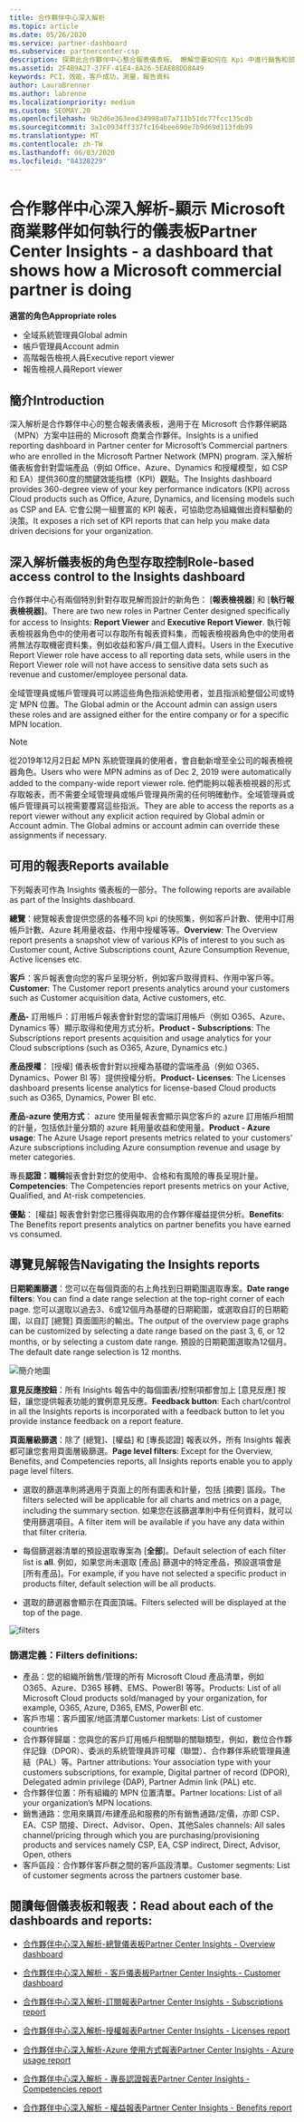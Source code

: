 ```yaml
---
title: 合作夥伴中心深入解析
ms.topic: article
ms.date: 05/26/2020
ms.service: partner-dashboard
ms.subservice: partnercenter-csp
description: 探索此合作夥伴中心整合報表儀表板。 瞭解您要如何在 Kpi 中進行銷售和部署、客戶開發等等。
ms.assetid: 2F4B9A27-37FF-41E4-8A26-5EAE88DD8A49
keywords: PCI，效能，客戶成功，測量，報告資料
author: LauraBrenner
ms.author: labrenne
ms.localizationpriority: medium
ms.custom: SEOMAY.20
ms.openlocfilehash: 9b2d6e363eed34998a07a711b51dc77fcc135cdb
ms.sourcegitcommit: 3a1c0934ff337fc164bee690e7b9d69d113fdb99
ms.translationtype: MT
ms.contentlocale: zh-TW
ms.lasthandoff: 06/03/2020
ms.locfileid: "84328229"
---
```

# <a name="partner-center-insights---a-dashboard-that-shows-how-a-microsoft-commercial-partner-is-doing"></a><span data-ttu-id="53957-105">合作夥伴中心深入解析-顯示 Microsoft 商業夥伴如何執行的儀表板</span><span class="sxs-lookup"><span data-stu-id="53957-105">Partner Center Insights - a dashboard that shows how a Microsoft commercial partner is doing</span></span>

<span data-ttu-id="53957-106">**適當的角色**</span><span class="sxs-lookup"><span data-stu-id="53957-106">**Appropriate roles**</span></span>
- <span data-ttu-id="53957-107">全域系統管理員</span><span class="sxs-lookup"><span data-stu-id="53957-107">Global admin</span></span>
- <span data-ttu-id="53957-108">帳戶管理員</span><span class="sxs-lookup"><span data-stu-id="53957-108">Account admin</span></span>
- <span data-ttu-id="53957-109">高階報告檢視人員</span><span class="sxs-lookup"><span data-stu-id="53957-109">Executive report viewer</span></span>
- <span data-ttu-id="53957-110">報告檢視人員</span><span class="sxs-lookup"><span data-stu-id="53957-110">Report viewer</span></span>

## <a name="introduction"></a><span data-ttu-id="53957-111">簡介</span><span class="sxs-lookup"><span data-stu-id="53957-111">Introduction</span></span>

<span data-ttu-id="53957-112">深入解析是合作夥伴中心的整合報表儀表板，適用于在 Microsoft 合作夥伴網路（MPN）方案中註冊的 Microsoft 商業合作夥伴。</span><span class="sxs-lookup"><span data-stu-id="53957-112">Insights is a unified reporting dashboard in Partner center for Microsoft’s Commercial partners who are enrolled in the Microsoft Partner Network (MPN) program.</span></span> <span data-ttu-id="53957-113">深入解析儀表板會針對雲端產品（例如 Office、Azure、Dynamics 和授權模型，如 CSP 和 EA）提供360度的關鍵效能指標（KPI）觀點。</span><span class="sxs-lookup"><span data-stu-id="53957-113">The Insights dashboard provides 360-degree view of your key performance indicators (KPI) across Cloud products such as Office, Azure, Dynamics, and licensing models such as CSP and EA.</span></span> <span data-ttu-id="53957-114">它會公開一組豐富的 KPI 報表，可協助您為組織做出資料驅動的決策。</span><span class="sxs-lookup"><span data-stu-id="53957-114">It exposes a rich set of KPI reports that can help you make data driven decisions for your organization.</span></span> 

## <a name="role-based-access-control-to-the-insights-dashboard"></a><span data-ttu-id="53957-115">深入解析儀表板的角色型存取控制</span><span class="sxs-lookup"><span data-stu-id="53957-115">Role-based access control to the Insights dashboard</span></span>

<span data-ttu-id="53957-116">合作夥伴中心有兩個特別針對存取見解而設計的新角色： [**報表檢視器**] 和 [**執行報表檢視器]**。</span><span class="sxs-lookup"><span data-stu-id="53957-116">There are two new roles in Partner Center designed specifically for access to Insights: **Report Viewer** and **Executive Report Viewer**.</span></span> <span data-ttu-id="53957-117">執行報表檢視器角色中的使用者可以存取所有報表資料集，而報表檢視器角色中的使用者將無法存取機密資料集，例如收益和客戶/員工個人資料。</span><span class="sxs-lookup"><span data-stu-id="53957-117">Users in the Executive Report Viewer role have access to all reporting data sets, while users in the Report Viewer role will not have access to sensitive data sets such as revenue and customer/employee personal data.</span></span> 

<span data-ttu-id="53957-118">全域管理員或帳戶管理員可以將這些角色指派給使用者，並且指派給整個公司或特定 MPN 位置。</span><span class="sxs-lookup"><span data-stu-id="53957-118">The Global admin or the Account admin can assign users these roles and are assigned either for the entire company or for a specific MPN location.</span></span>  

>[!Note] 
><span data-ttu-id="53957-119">從2019年12月2日起 MPN 系統管理員的使用者，會自動新增至全公司的報表檢視器角色。</span><span class="sxs-lookup"><span data-stu-id="53957-119">Users who were MPN admins as of Dec 2, 2019 were automatically added to the company-wide report viewer role.</span></span> <span data-ttu-id="53957-120">他們能夠以報表檢視器的形式存取報表，而不需要全域管理員或帳戶管理員所需的任何明確動作。全域管理員或帳戶管理員可以視需要覆寫這些指派。</span><span class="sxs-lookup"><span data-stu-id="53957-120">They are able to access the reports as a report viewer without any explicit action required by Global admin or Account admin. The Global admins or account admin can override these assignments if necessary.</span></span> 

## <a name="reports-available"></a><span data-ttu-id="53957-121">可用的報表</span><span class="sxs-lookup"><span data-stu-id="53957-121">Reports available</span></span>

<span data-ttu-id="53957-122">下列報表可作為 Insights 儀表板的一部分。</span><span class="sxs-lookup"><span data-stu-id="53957-122">The following reports are available as part of the Insights dashboard.</span></span>

<span data-ttu-id="53957-123">**總覽**：總覽報表會提供您感的各種不同 kpi 的快照集，例如客戶計數、使用中訂用帳戶計數、Azure 耗用量收益、作用中授權等等。</span><span class="sxs-lookup"><span data-stu-id="53957-123">**Overview**: The Overview report presents a snapshot view of various KPIs of interest to you such as Customer count, Active Subscriptions count, Azure Consumption Revenue, Active licenses etc.</span></span>

<span data-ttu-id="53957-124">**客戶**：客戶報表會向您的客戶呈現分析，例如客戶取得資料、作用中客戶等。</span><span class="sxs-lookup"><span data-stu-id="53957-124">**Customer**: The Customer report presents analytics around your customers such as Customer acquisition data, Active customers, etc.</span></span>

<span data-ttu-id="53957-125">**產品-** 訂用帳戶：訂用帳戶報表會針對您的雲端訂用帳戶（例如 O365、Azure、Dynamics 等）顯示取得和使用方式分析。</span><span class="sxs-lookup"><span data-stu-id="53957-125">**Product - Subscriptions**: The Subscriptions report presents acquisition and usage analytics for your Cloud subscriptions (such as O365, Azure, Dynamics etc.)</span></span>

<span data-ttu-id="53957-126">**產品授權**： [授權] 儀表板會針對以授權為基礎的雲端產品（例如 O365、Dynamics、Power BI 等）提供授權分析。</span><span class="sxs-lookup"><span data-stu-id="53957-126">**Product- Licenses**: The Licenses dashboard presents license analytics for license-based Cloud products such as O365, Dynamics, Power BI etc.</span></span>

<span data-ttu-id="53957-127">**產品-azure 使用方式**： azure 使用量報表會顯示與您客戶的 azure 訂用帳戶相關的計量，包括依計量分類的 azure 耗用量收益和使用量。</span><span class="sxs-lookup"><span data-stu-id="53957-127">**Product - Azure usage**: The Azure Usage report presents metrics related to your customers’ Azure subscriptions including Azure consumption revenue and usage by meter categories.</span></span>

<span data-ttu-id="53957-128">專長**認證：職稱**報表會針對您的使用中、合格和有風險的專長呈現計量。</span><span class="sxs-lookup"><span data-stu-id="53957-128">**Competencies**: The Competencies report presents metrics on your Active, Qualified, and At-risk competencies.</span></span>

<span data-ttu-id="53957-129">**優點**： [權益] 報表會針對您已獲得與取用的合作夥伴權益提供分析。</span><span class="sxs-lookup"><span data-stu-id="53957-129">**Benefits**: The Benefits report presents analytics on partner benefits you have earned vs consumed.</span></span>

## <a name="navigating-the-insights-reports"></a><span data-ttu-id="53957-130">導覽見解報告</span><span class="sxs-lookup"><span data-stu-id="53957-130">Navigating the Insights reports</span></span>

<span data-ttu-id="53957-131">**日期範圍篩選**：您可以在每個頁面的右上角找到日期範圍選取專案。</span><span class="sxs-lookup"><span data-stu-id="53957-131">**Date range filters**: You can find a date range selection at the top-right corner of each page.</span></span> <span data-ttu-id="53957-132">您可以選取以過去3、6或12個月為基礎的日期範圍，或選取自訂的日期範圍，以自訂 [總覽] 頁面圖形的輸出。</span><span class="sxs-lookup"><span data-stu-id="53957-132">The output of the overview page graphs can be customized by selecting a date range based on the past 3, 6, or 12 months, or by selecting a custom date range.</span></span> <span data-ttu-id="53957-133">預設的日期範圍選取為12個月。</span><span class="sxs-lookup"><span data-stu-id="53957-133">The default date range selection is 12 months.</span></span> 

![簡介地圖](images/pci/intro1.png)

<span data-ttu-id="53957-135">**意見反應按鈕**：所有 Insights 報告中的每個圖表/控制項都會加上 [意見反應] 按鈕，讓您提供報表功能的實例意見反應。</span><span class="sxs-lookup"><span data-stu-id="53957-135">**Feedback button**: Each chart/control in all the Insights reports is incorporated with a feedback button to let you provide instance feedback on a report feature.</span></span> 

 
<span data-ttu-id="53957-136">**頁面層級篩選**：除了 [總覽]、[權益] 和 [專長認證] 報表以外，所有 Insights 報表都可讓您套用頁面層級篩選。</span><span class="sxs-lookup"><span data-stu-id="53957-136">**Page level filters**: Except for the Overview, Benefits, and Competencies reports, all Insights reports enable you to apply page level filters.</span></span> 

- <span data-ttu-id="53957-137">選取的篩選準則將適用于頁面上的所有圖表和計量，包括 [摘要] 區段。</span><span class="sxs-lookup"><span data-stu-id="53957-137">The filters selected will be applicable for all charts and metrics on a page, including the summary section.</span></span> <span data-ttu-id="53957-138">如果您在該篩選準則中有任何資料，就可以使用篩選項目。</span><span class="sxs-lookup"><span data-stu-id="53957-138">A filter item will be available if you have any data within that filter criteria.</span></span> 

- <span data-ttu-id="53957-139">每個篩選器清單的預設選取專案為 [**全部**]。</span><span class="sxs-lookup"><span data-stu-id="53957-139">Default selection of each filter list is **all**.</span></span> <span data-ttu-id="53957-140">例如，如果您尚未選取 [產品] 篩選中的特定產品，預設選項會是 [所有產品]。</span><span class="sxs-lookup"><span data-stu-id="53957-140">For example, if you have not selected a specific product in products filter, default selection will be all products.</span></span>

- <span data-ttu-id="53957-141">選取的篩選器會顯示在頁面頂端。</span><span class="sxs-lookup"><span data-stu-id="53957-141">Filters selected will be displayed at the top of the page.</span></span> 

![filters](images/pci/filters.png)

### <a name="filters-definitions"></a><span data-ttu-id="53957-143">篩選定義：</span><span class="sxs-lookup"><span data-stu-id="53957-143">Filters definitions:</span></span>

- <span data-ttu-id="53957-144">產品：您的組織所銷售/管理的所有 Microsoft Cloud 產品清單，例如 O365、Azure、D365 移轉、EMS、PowerBI 等等。</span><span class="sxs-lookup"><span data-stu-id="53957-144">Products: List of all Microsoft Cloud products sold/managed by your organization, for example,  O365, Azure, D365, EMS, PowerBI etc.</span></span>
- <span data-ttu-id="53957-145">客戶市場：客戶國家/地區清單</span><span class="sxs-lookup"><span data-stu-id="53957-145">Customer markets: List of customer countries</span></span>
- <span data-ttu-id="53957-146">合作夥伴歸屬：您與您的客戶訂用帳戶相關聯的關聯類型，例如，數位合作夥伴記錄（DPOR）、委派的系統管理員許可權（聯盟）、合作夥伴系統管理員連結（PAL）等。</span><span class="sxs-lookup"><span data-stu-id="53957-146">Partner attributions: Your association type with your customers subscriptions, for example,  Digital partner of record (DPOR), Delegated admin privilege (DAP), Partner Admin link (PAL) etc.</span></span> 
- <span data-ttu-id="53957-147">合作夥伴位置：所有組織的 MPN 位置清單。</span><span class="sxs-lookup"><span data-stu-id="53957-147">Partner locations: List of all your organization’s MPN locations.</span></span>
- <span data-ttu-id="53957-148">銷售通路：您用來購買/布建產品和服務的所有銷售通路/定價，亦即 CSP、EA、CSP 間接、Direct、Advisor、Open、其他</span><span class="sxs-lookup"><span data-stu-id="53957-148">Sales channels: All sales channel/pricing through which you are purchasing/provisioning products and services namely CSP, EA, CSP indirect, Direct, Advisor, Open, others</span></span>
- <span data-ttu-id="53957-149">客戶區段：合作夥伴客戶群之間的客戶區段清單。</span><span class="sxs-lookup"><span data-stu-id="53957-149">Customer segments: List of customer segments across the partners customer base.</span></span>

## <a name="read-about-each-of-the-dashboards-and-reports"></a><span data-ttu-id="53957-150">閱讀每個儀表板和報表：</span><span class="sxs-lookup"><span data-stu-id="53957-150">Read about each of the dashboards and reports:</span></span>

- [<span data-ttu-id="53957-151">合作夥伴中心深入解析-總覽儀表板</span><span class="sxs-lookup"><span data-stu-id="53957-151">Partner Center Insights - Overview dashboard</span></span>](pci-overview-report.md)

- [<span data-ttu-id="53957-152">合作夥伴中心深入解析 - 客戶儀表板</span><span class="sxs-lookup"><span data-stu-id="53957-152">Partner Center Insights - Customer dashboard</span></span>](pci-customer-report.md)

- [<span data-ttu-id="53957-153">合作夥伴中心深入解析-訂閱報表</span><span class="sxs-lookup"><span data-stu-id="53957-153">Partner Center Insights - Subscriptions report</span></span>](pci-product-subscriptions-report.md)

- [<span data-ttu-id="53957-154">合作夥伴中心深入解析-授權報表</span><span class="sxs-lookup"><span data-stu-id="53957-154">Partner Center Insights - Licenses report</span></span>](pci-product-licenses-report.md)

- [<span data-ttu-id="53957-155">合作夥伴中心深入解析-Azure 使用方式報表</span><span class="sxs-lookup"><span data-stu-id="53957-155">Partner Center Insights - Azure usage report</span></span>](pci-azure-usage-report.md)

- [<span data-ttu-id="53957-156">合作夥伴中心深入解析 - 專長認證報表</span><span class="sxs-lookup"><span data-stu-id="53957-156">Partner Center Insights - Competencies report</span></span>](pci-competencies-report.md)

- [<span data-ttu-id="53957-157">合作夥伴中心深入解析 - 權益報表</span><span class="sxs-lookup"><span data-stu-id="53957-157">Partner Center Insights - Benefits report</span></span>](pci-benefits-report.md)
